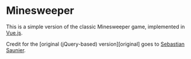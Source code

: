 # Minesweeper

This is a simple version of the classic Minesweeper game, implemented in [Vue.js][vue].

Credit for the [original (jQuery-based) version][original] goes to [Sebastian Saunier][@ssaunier].

[@ssaunier]: https://github.com/ssaunier
[orignal]: https://github.com/ssaunier/minesweeper
[vue]: https://vuejs.org/

